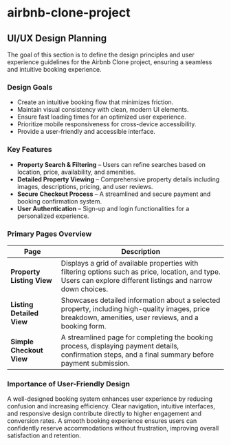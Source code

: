 # airbnb-clone-project
## UI/UX Design Planning
The goal of this section is to define the design principles and user experience guidelines for the Airbnb Clone project, ensuring a seamless and intuitive booking experience.

### Design Goals
- Create an intuitive booking flow that minimizes friction.
- Maintain visual consistency with clean, modern UI elements.
- Ensure fast loading times for an optimized user experience.
- Prioritize mobile responsiveness for cross-device accessibility.
- Provide a user-friendly and accessible interface.

### Key Features
- **Property Search & Filtering** – Users can refine searches based on location, price, availability, and amenities.
- **Detailed Property Viewing** – Comprehensive property details including images, descriptions, pricing, and user reviews.
- **Secure Checkout Process** – A streamlined and secure payment and booking confirmation system.
- **User Authentication** – Sign-up and login functionalities for a personalized experience.

### Primary Pages Overview
| Page                    | Description |
|-------------------------|------------|
| **Property Listing View** | Displays a grid of available properties with filtering options such as price, location, and type. Users can explore different listings and narrow down choices. |
| **Listing Detailed View** | Showcases detailed information about a selected property, including high-quality images, price breakdown, amenities, user reviews, and a booking form. |
| **Simple Checkout View** | A streamlined page for completing the booking process, displaying payment details, confirmation steps, and a final summary before payment submission. |

### Importance of User-Friendly Design
A well-designed booking system enhances user experience by reducing confusion and increasing efficiency. Clear navigation, intuitive interfaces, and responsive design contribute directly to higher engagement and conversion rates. A smooth booking experience ensures users can confidently reserve accommodations without frustration, improving overall satisfaction and retention.
